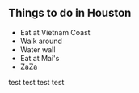 ## Things to do in Houston

 - Eat at Vietnam Coast
 - Walk around
 - Water wall
 - Eat at Mai's
 - ZaZa

 test test
test test